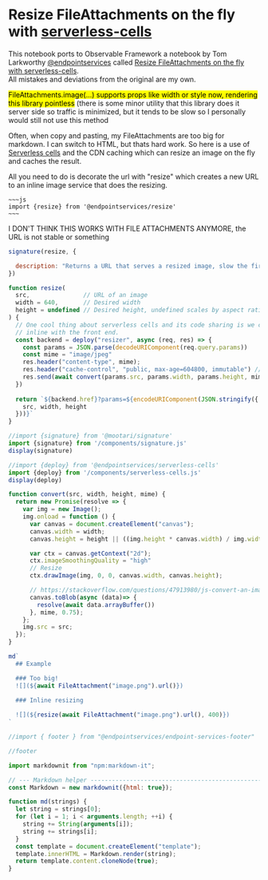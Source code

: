 # Resize FileAttachments on the fly with [serverless-cells](https://observablehq.com/@endpointservices/serverless-cells)


<div class="tip">
  This notebook ports to Observable Framework a notebook by Tom Larkworthy
  <a href="https://observablehq.com/@endpointservices" target="_blank" rel="noopener noreferrer">@endpointservices</a> called <a href="https://observablehq.com/@endpointservices/serverless-cells" target="_blank" rel="noopener noreferrer">Resize FileAttachments on the fly with serverless-cells</a>. <br/>
  All mistakes and deviations from the original are my own.
</div>


<mark>FileAttachments.image(...) supports props like width or style now, rendering this library pointless</mark> (there is some minor utility that this library does it server side so traffic is minimized, but it tends to be slow so I personally would still not use this method


Often, when copy and pasting, my FileAttachments are too big for markdown. I can switch to HTML, but thats hard work. So here is a use of [Serverless cells](https://observablehq.com/@endpointservices/serverless-cells) and the CDN caching which can resize an image on the fly and caches the result.

All you need to do is decorate the url with "resize" which creates a new URL to an inline image service that does the resizing.

    ~~~js
    import {resize} from '@endpointservices/resize'
    ~~~


I DON'T THINK THIS WORKS WITH FILE ATTACHMENTS ANYMORE, the URL is not stable or something


```js
signature(resize, {

  description: "Returns a URL that serves a resized image, slow the first time, but result is cached. Your notebook must be published or link shared first."
})
```

```js echo
function resize(
  src,               // URL of an image
  width = 640,       // Desired width
  height = undefined // Desired height, undefined scales by aspect ratio
) {
  // One cool thing about serverless cells and its code sharing is we can define the backend
  // inline with the front end.
  const backend = deploy("resizer", async (req, res) => {
    const params = JSON.parse(decodeURIComponent(req.query.params))
    const mime = "image/jpeg"
    res.header("content-type", mime);
    res.header("cache-control", "public, max-age=604800, immutable") // Remember
    res.send(await convert(params.src, params.width, params.height, mime))
  })
  
  return `${backend.href}?params=${encodeURIComponent(JSON.stringify({
    src, width, height
  }))}` 
}
```

```js echo
//import {signature} from '@mootari/signature'
import {signature} from '/components/signature.js'
display(signature)
```

```js echo
//import {deploy} from '@endpointservices/serverless-cells'
import {deploy} from '/components/serverless-cells.js'
display(deploy)
```

```js echo
function convert(src, width, height, mime) {
  return new Promise(resolve => {
    var img = new Image();
    img.onload = function () {
      var canvas = document.createElement("canvas");
      canvas.width = width;
      canvas.height = height || ((img.height * canvas.width) / img.width);

      var ctx = canvas.getContext("2d");
      ctx.imageSmoothingQuality = "high"
      // Resize
      ctx.drawImage(img, 0, 0, canvas.width, canvas.height);

      // https://stackoverflow.com/questions/47913980/js-convert-an-image-object-to-a-jpeg-file
      canvas.toBlob(async (data)=> {
        resolve(await data.arrayBuffer())
      }, mime, 0.75);
    };
    img.src = src;
  });
}
```

```js echo
md`
  ## Example

  ### Too big!
  ![](${await FileAttachment("image.png").url()})

  ### Inline resizing
  
  ![](${resize(await FileAttachment("image.png").url(), 400)})
`
```

```js
//import { footer } from "@endpointservices/endpoint-services-footer"
```

```js
//footer
```


```js
import markdownit from "npm:markdown-it";

// --- Markdown helper -------------------------------------------------------------------------
const Markdown = new markdownit({html: true});

function md(strings) {
  let string = strings[0];
  for (let i = 1; i < arguments.length; ++i) {
    string += String(arguments[i]);
    string += strings[i];
  }
  const template = document.createElement("template");
  template.innerHTML = Markdown.render(string);
  return template.content.cloneNode(true);
}
```